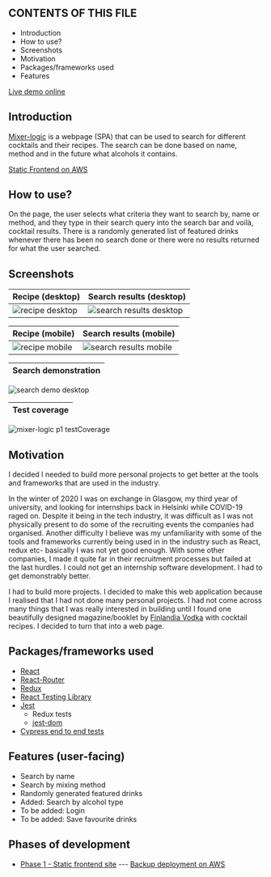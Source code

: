 CONTENTS OF THIS FILE
---------------------

 * Introduction
 * How to use?
 * Screenshots
 * Motivation
 * Packages/frameworks used
 * Features

[Live demo online](http://mixer-logic.surge.sh)

## Introduction
[Mixer-logic](http://mixer-logic.surge.sh) is a webpage (SPA) that can be used to search for different cocktails and their recipes. The search can be done based on name, method and in the future what alcohols it contains.

[Static Frontend on AWS](https://completephase1.dw8oebx33y2ox.amplifyapp.com/)

## How to use?
On the page, the user selects what criteria they want to search by, name or method, and they type in their search query into the search bar and voilà, cocktail results. 
There is a randomly generated list of featured drinks whenever there has been no search done or there were no results returned for what the user searched.

## Screenshots

| Recipe (desktop)   | Search results (desktop) |
|------------|-------------| 
| ![recipe desktop](https://user-images.githubusercontent.com/33485810/86541137-37d1c680-bf13-11ea-9b61-ea9c93a5ecdf.jpg) | ![search results desktop](https://user-images.githubusercontent.com/33485810/86541144-44eeb580-bf13-11ea-9098-e735c92311a3.jpg) |

| Recipe (mobile)   | Search results (mobile) |
|------------|-------------| 
| ![recipe mobile](https://user-images.githubusercontent.com/33485810/86541150-4cae5a00-bf13-11ea-96fb-515dcd81aca2.jpg) | ![search results mobile](https://user-images.githubusercontent.com/33485810/86541158-55069500-bf13-11ea-9709-a2246df7087c.jpg) |

| Search demonstration |
|-------------|
![search demo desktop](https://user-images.githubusercontent.com/33485810/86541209-cba39280-bf13-11ea-8734-f64b323cb1f3.gif)

| Test coverage |
|-------------|
![mixer-logic p1 testCoverage](https://user-images.githubusercontent.com/33485810/90562858-8e395280-e1ab-11ea-994c-728e31d8bf39.png)

## Motivation
 I decided I needed to build more personal projects to get better at the tools
 and frameworks that are used in the industry.

In the winter of 2020 I was on exchange in Glasgow, my third year of university,
and looking for internships back in Helsinki while COVID-19 raged on. Despite
it being in the tech industry, it was difficult as I was not physically present 
to do some of the recruiting events the companies had organised. Another 
difficulty I believe was my unfamiliarity with some of the tools and frameworks
currently being used in in the industry such as React, redux etc- basically I 
was not yet good enough. With some other companies, I made it quite far in their
recruitment processes but failed at the last hurdles. I could not get an 
internship software development. I had to get demonstrably better.

I had to build more projects. I decided to make this web application because I 
realised that I had not done many personal projects. I had not come across many 
things that I was really interested in building until I found one beautifully 
designed magazine/booklet by [Finlandia Vodka](https://www.finlandia.com/en/) with cocktail recipes. I decided to turn that into a web page. 

## Packages/frameworks used
* [React](https://reactjs.org/)
* [React-Router](https://reacttraining.com/react-router/)
* [Redux](https://react-redux.js.org/)
* [React Testing Library](https://testing-library.com)
* [Jest](https://jestjs.io/)
  * Redux tests
  * [jest-dom](https://github.com/testing-library/jest-dom#jest-dom)
* [Cypress end to end tests](https://www.cypress.io/)



 ## Features (user-facing)
 * Search by name
 * Search by mixing method
 * Randomly generated featured drinks
 * Added: Search by alcohol type
 * To be added: Login
 * To be added: Save favourite drinks
 


## Phases of development
* [Phase 1 - Static frontend site](http://mixer-logic.surge.sh/) --- [Backup deployment on AWS](https://completephase1.dw8oebx33y2ox.amplifyapp.com/)


